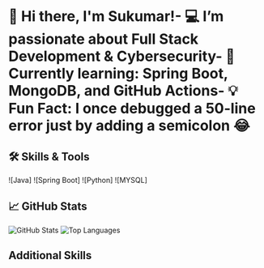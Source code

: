 # 👋 Hi there, I'm Sukumar!- 💻 I’m passionate about Full Stack Development & Cybersecurity- 🌱 Currently learning: Spring Boot, MongoDB, and GitHub Actions- 💡 Fun Fact: I once debugged a 50-line error just by adding a semicolon 😂
## 🛠️ Skills & Tools
![Java]
![Spring Boot]
![Python]
![MYSQL]
## 📈 GitHub Stats
![GitHub Stats](https://github-readme-stats.vercel.app/api?username=Sukumar5705&show_icons=true&theme=radical)
![Top Languages](https://github-readme-stats.vercel.app/api/top-langs/?username=Sukumar5705&layout=compact)
## Additional Skills
